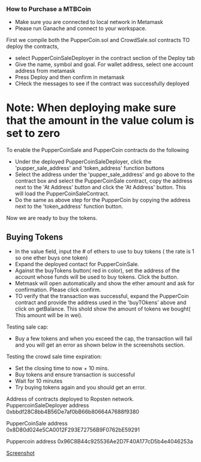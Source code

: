 ### How to Purchase a MTBCoin   
* Make sure you are connected to local network in Metamask 
* Please run Ganache and connect to your workspace.

First we compile both the PupperCoin.sol and CrowdSale.sol contracts
TO deploy the contracts, 
* select PupperCoinSaleDeployer in the contract section of the Deploy tab
* Give the name, symbol and goal. For wallet address, select one account address from metamask
* Press Deploy and then confirm in metamask
* CHeck the messages to see if the contract was successfully deployed

# Note: When deploying make sure that the amount in the value colum is set to zero
To enable the PupperCoinSale and PupperCoin contracts do the following
* Under the deployed PupperCoinSaleDeployer, click the 'pupper_sale_address' and 'token_address' function buttons
* Select the address under the 'pupper_sale_address' and go above to the contract box and select the PupperCoinSale contract, copy the address next to the 'At Address' button and click the 'At Address' button. This will load the PupperCoinSaleContract.
* Do the same as above step for the PupperCoin by copying the address next to the 'token_address' function button.

Now we are ready to buy the tokens.
 ## Buying Tokens
 * In the value field, input the # of ethers to use to buy  tokens ( the rate is 1 so one ether buys one token)
 * Expand the deployed contact for PupperCoinSale. 
 * Against the buyTokens button( red in color), set the address of the account whose funds will be used to buy tokens. Click the button.
 * Metmask will open automatically and show the ether amount and ask for confirmation. Please click confirm.
 * TO verify that the transaction was successful, expand the PupperCoin contract and provide the address used in the 'buyTOkens' above and click on getBalance. This shold show the amount of tokens we bought( This amount will be in wei).

 Testing sale cap:
 * Buy a few tokens and when you exceed the cap, the transaction will fail and you will get an error as shown below in the screenshots section.

 Testing the crowd sale time expiration:
 * Set the closing time to now + 10 mins.
 * Buy tokens and ensure transaction is successful
 * Wait for 10 minutes
 * Try buying tokens again and you should get an error.


 Address of contracts deployed to Ropsten network.
 PuppercoinSaleDeployer address
 0xbbdf28C8bb4B56De7af0bB66b80664A7688f9380 

 PupperCoinSale address
 0x8D80d024e5CA0012F293E72756B9F0762bE59291

 Puppercoin address
 0x96C8B44c925536Ae2D7F40A177cD5b4e4046253a

 [Screenshot](../screenshots/TOkenBuyingSucess-Metamaskscreenshot.PNG)



